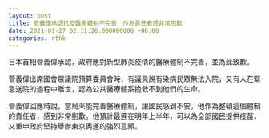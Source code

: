 ```yaml
---
layout: post
title: 菅義偉承認抗疫醫療體制不完善　作為責任者感非常抱歉
date: 2021-01-27 02:11:26.000000000 +08:00
categories: rthk
---
```


日本首相菅義偉承認，政府應對新型肺炎疫情的醫療體制不完善，並為此致歉。

菅義偉出席國會眾議院預算委員會時，有議員說有染病民眾無法入院，又有人在緊急送院的過程中離世，認為公共醫療體系挽救不到他們的生命。

菅義偉回應時說，當局未能完善醫療體制，讓國民感到不安，他作為整頓這個體制的責任者，感到非常抱歉。他預計最遲在明年上半年，可以為全部國民提供疫苗，又重申政府堅持舉辦東京奧運的強烈意願。
